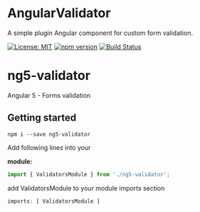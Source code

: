 # AngularValidator
A simple plugin Angular component for custom form validation.


[![License: MIT](https://img.shields.io/badge/License-MIT-yellow.svg)](https://opensource.org/licenses/MIT)
[![npm version](https://badge.fury.io/js/ng5-validator.svg)](https://badge.fury.io/js/ng5-validator.svg)
[![Build Status](https://travis-ci.org/gio-js/AngularValidator.svg?branch=master)](https://travis-ci.org/gio-js/AngularValidator)

# ng5-validator

Angular 5 - Forms validation


## Getting started

`npm i --save ng5-validator`

Add following lines into your

**module:**

```typescript
import { ValidatorsModule } from './ng5-validator';
```

add ValidatorsModule to your module imports section<br/>
```typescript
imports: [ ValidatorsModule ]
```

<br/>
